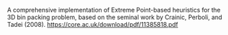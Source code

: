 A comprehensive implementation of Extreme Point-based heuristics for the 3D bin packing problem, based on the seminal work by Crainic, Perboli, and Tadei (2008). https://core.ac.uk/download/pdf/11385818.pdf
